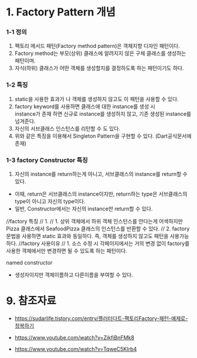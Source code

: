# 1. Factory Pattern 개념
### 1-1 정의
1. 팩토리 메서드 패턴(Factory method pattern)은 객체지향 디자인 패턴이다. 
2. Factory method는 부모(상위) 클래스에 알려지지 않은 구체 클래스를 생성하는 패턴이며. 
3. 자식(하위) 클래스가 어떤 객체를 생성할지를 결정하도록 하는 패턴이기도 하다.

### 1-2 특징
1. static을 사용한 효과가 나 객체를 생성하지 않고도 이 패턴을 사용할 수 있다.
2. factory keyword를 사용하면 클래스에 대한 instance를 생성 시    
  instance가 존재 하면 신규로 instance를 생성하지 않고, 기존 생성된 instance를 넘겨준다.
3. 자신의 서브클래스 인스턴스를 리턴할 수 도 있다.
9. 위와 같은 특징을 이용해서 Singleton Pattern을 구현할 수 있다. (Dart공식문서에 존재)

### 1-3 factory Constructor 특징
1. 자신의 instance를 return하는게 아니고, 서브클래스의 instance를 return할 수 있다.   
  - 이때, return은 서브클래스의 instance이지만, return하는 type은 서브클래스의 type이 아니고 자신의 type이다.
  - 일반, Constructor에서는 자신의 instance만 return할 수 있다.

  //factory 특징
  //  1. 
  //  1. 상위 객체에서 하위 객체 인스턴스를 안다는게 어색하지만 Pizza 클래스에서 SeafoodPizza 클래스의 인스턴스를 반환할 수 있다.
  //  2. factory문법을 사용하면 static 효과와 동일하다. 즉, 객체를 생성하지 않고도 패턴을 사용가능하다.
  //factory 사용이유
  //  1. 소스 수정 시 각페이지에서는 거의 변경 없이 factory를 사용한 객체에서만 변경하면 될 수 있도록 하는 패턴이다.

named constructor
 - 생성자이지만 객체이름하고 다른이름을 부여할 수 있다.


# 9. 참조자료
 - https://sudarlife.tistory.com/entry/플러터다트-팩토리Factory-패턴-예제로-정복하기

 - https://www.youtube.com/watch?v=ZikfiBnFMk8
 - https://www.youtube.com/watch?v=TqweC5KIrb4

